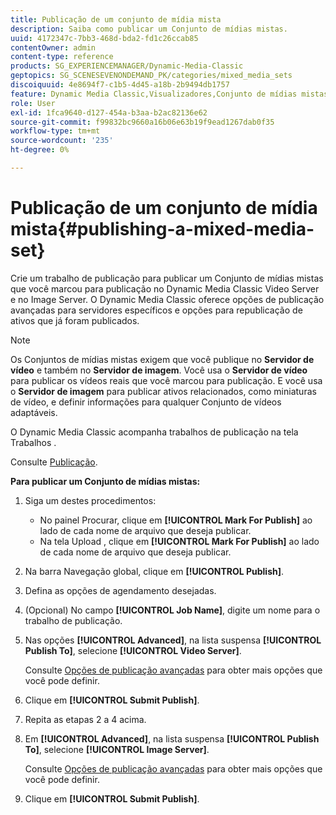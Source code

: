 ```yaml
---
title: Publicação de um conjunto de mídia mista
description: Saiba como publicar um Conjunto de mídias mistas.
uuid: 4172347c-7bb3-468d-bda2-fd1c26ccab85
contentOwner: admin
content-type: reference
products: SG_EXPERIENCEMANAGER/Dynamic-Media-Classic
geptopics: SG_SCENESEVENONDEMAND_PK/categories/mixed_media_sets
discoiquuid: 4e8694f7-c1b5-4d45-a18b-2b9494db1757
feature: Dynamic Media Classic,Visualizadores,Conjunto de mídias mistas
role: User
exl-id: 1fca9640-d127-454a-b3aa-b2ac82136e62
source-git-commit: f99832bc9660a16b06e63b19f9ead1267dab0f35
workflow-type: tm+mt
source-wordcount: '235'
ht-degree: 0%

---
```


# Publicação de um conjunto de mídia mista{#publishing-a-mixed-media-set}

Crie um trabalho de publicação para publicar um Conjunto de mídias mistas que você marcou para publicação no Dynamic Media Classic Video Server e no Image Server. O Dynamic Media Classic oferece opções de publicação avançadas para servidores específicos e opções para republicação de ativos que já foram publicados.

>[!NOTE]
>
>Os Conjuntos de mídias mistas exigem que você publique no **Servidor de vídeo** e também no **Servidor de imagem**. Você usa o **Servidor de vídeo** para publicar os vídeos reais que você marcou para publicação. E você usa o **Servidor de imagem** para publicar ativos relacionados, como miniaturas de vídeo, e definir informações para qualquer Conjunto de vídeos adaptáveis.

O Dynamic Media Classic acompanha trabalhos de publicação na tela Trabalhos .

Consulte [Publicação](publishing-files.md#publishing_files).

<!-- 

Comment Type: remark
Last Modified By: unknown unknown 
Last Modified Date: 

<p>RB: Updated the following steps as per Cynthia email, 11/9/2012, added 11/12/2012</p>

 -->

**Para publicar um Conjunto de mídias mistas:**

1. Siga um destes procedimentos:

   * No painel Procurar, clique em **[!UICONTROL Mark For Publish]** ao lado de cada nome de arquivo que deseja publicar.
   * Na tela Upload , clique em **[!UICONTROL Mark For Publish]** ao lado de cada nome de arquivo que deseja publicar.

1. Na barra Navegação global, clique em **[!UICONTROL Publish]**.
1. Defina as opções de agendamento desejadas.
1. (Opcional) No campo **[!UICONTROL Job Name]**, digite um nome para o trabalho de publicação.
1. Nas opções **[!UICONTROL Advanced]**, na lista suspensa **[!UICONTROL Publish To]**, selecione **[!UICONTROL Video Server]**.

   Consulte [Opções de publicação avançadas](publishing-files.md#advanced_publish_options) para obter mais opções que você pode definir.

1. Clique em **[!UICONTROL Submit Publish]**.
1. Repita as etapas 2 a 4 acima.
1. Em **[!UICONTROL Advanced]**, na lista suspensa **[!UICONTROL Publish To]**, selecione **[!UICONTROL Image Server]**.

   Consulte [Opções de publicação avançadas](publishing-files.md#advanced_publish_options) para obter mais opções que você pode definir.

1. Clique em **[!UICONTROL Submit Publish]**.
